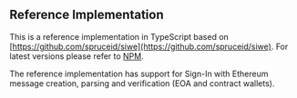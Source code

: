 ## Reference Implementation
This is a reference implementation in TypeScript based on [https://github.com/spruceid/siwe](https://github.com/spruceid/siwe). For latest versions please refer to [NPM](https://www.npmjs.com/package/siwe).

The reference implementation has support for Sign-In with Ethereum message creation, parsing and verification (EOA and contract wallets).
